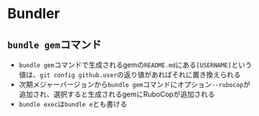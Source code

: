 # Bundler

## `bundle gem`コマンド

* `bundle gem`コマンドで生成されるgemの`README.md`にある`[USERNAME]`という値は、`git config github.user`の返り値があればそれに置き換えられる
* 次期メジャーバージョンから`bundle gem`コマンドにオプション`--rubocop`が追加され、選択すると生成されるgemにRuboCopが追加される
* `bundle exec`は`bundle e`とも書ける
